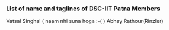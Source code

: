 ### List of name and taglines of DSC-IIT Patna Members 

Vatsal Singhal ( naam nhi suna hoga :-( )
Abhay Rathour(Rinzler)

